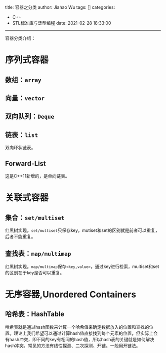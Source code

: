 title: 容器之分类
author: Jiahao Wu
tags: []
categories:
  - C++
  - STL标准库与泛型编程
date: 2021-02-28 18:33:00
---
容器分类介绍：

# 序列式容器

## 数组：``array``




## 向量：``vector``

## 双向队列：``Deque``

## 链表：``list``

双向环状链表。

## Forward-List

这是C++11新增的，是单向链表。


# 关联式容器

## 集合：``set/multiset``

红黑树实现。``set/multiset``只保存key。mutiset和set的区别就是前者可以重复，后者不能重复。  

## 查找表：``map/multimap``

红黑树实现。``map/multimap``保存``<key,value>``，通过key进行检索，multiset和set的区别在于key是否可以重复。  

# 无序容器,Unordered Containers

## 哈希表：HashTable

哈希表就是通过hash函数来计算一个哈希值来确定数据放入的位置和查找的位置。理论上我们希望可以通过计算hash值直接找到每个元素的位置，但实际上会有hash冲突，即不同的key有相同的hash值，所以hash表的关键就是如何解决hash冲突，常见的方法有线性探测、二次探测、开链。一般用开链法。  


















